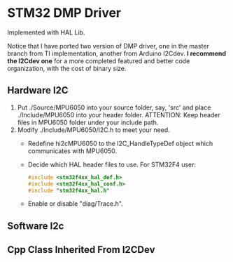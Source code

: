 # STM32 DMP Driver

Implemented with HAL Lib.

Notice that I have ported two version of DMP driver, one in the master branch from TI implementation, another from Arduino I2Cdev. **I recommend the I2Cdev one** for a more completed featured and better code organization, with the cost of binary size.

## Hardware I2C
1. Put ./Source/MPU6050 into your source folder, say, 'src' and place ./Include/MPU6050 into your header folder. ATTENTION: Keep header files in MPU6050 folder under your include path.
2.  Modify ./Include/MPU6050/I2C.h to meet your need.
    - Redefine hi2cMPU6050 to the I2C_HandleTypeDef object which communicates with MPU6050.
    - Decide which HAL header files to use. For STM32F4 user:

        ```cpp
        #include <stm32f4xx_hal_def.h>
        #include <stm32f4xx_hal_conf.h>
        #include "stm32f4xx_hal.h"
        ```

    - Enable or disable "diag/Trace.h". 

## Software I2c

## Cpp Class Inherited From I2CDev
